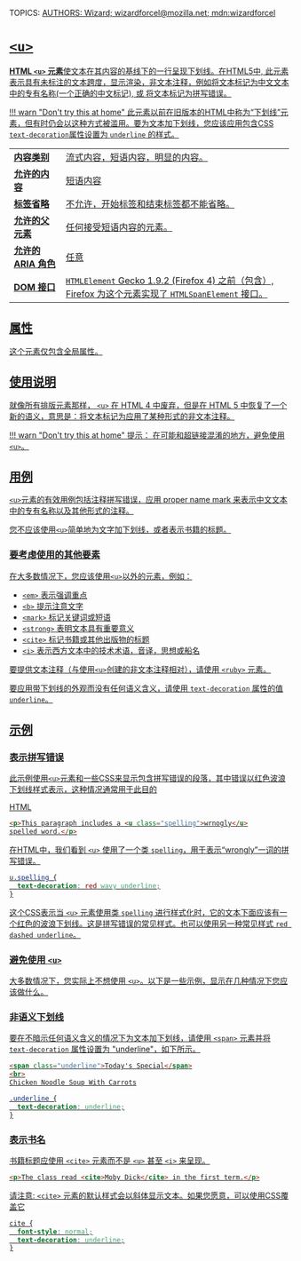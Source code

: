 TOPICS: <u>
AUTHORS: Wizard; wizardforcel@mozilla.net; mdn:wizardforcel

# `<u>`

**HTML `<u>` 元素**使文本在其内容的基线下的一行呈现下划线。在HTML5中, 此元素表示具有未标注的文本跨度，显示渲染，非文本注释，例如将文本标记为中文文本中的专有名称(一个正确的中文标记),
或 将文本标记为拼写错误。

!!! warn "Don't try this at home"
    此元素以前在旧版本的HTML中称为“下划线”元素，但有时仍会以这种方式被滥用。要为文本加下划线，您应该应用包含CSS `text-decoration`属性设置为 `underline` 的样式。

|  |  |
| :-- | :-- |
| **内容类别** | 流式内容，短语内容，明显的内容。|
| **允许的内容** | 短语内容 |
| **标签省略** | 不允许，开始标签和结束标签都不能省略。|
| **允许的父元素** | 任何接受短语内容的元素。|
| **允许的 ARIA 角色** | 任意 |
| **DOM 接口** | `HTMLElement` Gecko 1.9.2 (Firefox 4) 之前（包含）, Firefox 为这个元素实现了 `HTMLSpanElement`  接口。|

## 属性

这个元素仅包含全局属性。

## 使用说明

就像所有排版元素那样， `<u>` 在 HTML 4 中废弃，但是在 HTML 5 中恢复了一个新的语义，意思是：将文本标记为应用了某种形式的非文本注释。

!!! warn "Don't try this at home"
    提示： 在可能和超链接混淆的地方，避免使用 `<u>`。

## 用例

`<u>`元素的有效用例包括注释拼写错误，应用 [proper name mark](https://zh.wikipedia.org/wiki/proper%20name%20mark) 来表示中文文本中的专有名称以及其他形式的注释。

您不应该使用`<u>`简单地为文字加下划线，或者表示书籍的标题。

### 要考虑使用的其他要素

在大多数情况下，您应该使用`<u>`以外的元素，例如：

- [`<em>`](/zh-hans/webfrontend/<em>) 表示强调重点
- [`<b>`](/zh-hans/webfrontend/<b>) 提示注意文字
- [`<mark>`](/zh-hans/webfrontend/<mark>) 标记关键词或短语
- [`<strong>`](/zh-hans/webfrontend/<strong>) 表明文本具有重要意义
- [`<cite>`](/zh-hans/webfrontend/<cite>) 标记书籍或其他出版物的标题
- [`<i>`](/zh-hans/webfrontend/<i>) 表示西方文本中的技术术语，音译，思想或船名

要提供文本注释（与使用`<u>`创建的非文本注释相对），请使用 [`<ruby>`](/zh-hans/webfrontend/<ruby>) 元素。

要应用带下划线的外观而没有任何语义含义，请使用 `text-decoration` 属性的值 `underline`。

## 示例

### 表示拼写错误

此示例使用`<u>`元素和一些CSS来显示包含拼写错误的段落，其中错误以红色波浪下划线样式表示，这种情况通常用于此目的

HTML

```html
<p>This paragraph includes a <u class="spelling">wrnogly</u>
spelled word.</p>
```

在HTML中，我们看到 `<u>` 使用了一个类 `spelling`，用于表示“wrongly”一词的拼写错误。

```css
u.spelling {
  text-decoration: red wavy underline;
}
```

这个CSS表示当 `<u>` 元素使用类 `spelling` 进行样式化时，它的文本下面应该有一个红色的波浪下划线。这是拼写错误的常见样式。也可以使用另一种常见样式  `red dashed underline`。

### 避免使用 `<u>`

大多数情况下，您实际上不想使用 `<u>`。以下是一些示例，显示在几种情况下您应该做什么。

### 非语义下划线

要在不暗示任何语义含义的情况下为文本加下划线，请使用 [`<span>`](/zh-hans/webfrontend/<span>) 元素并将 `text-decoration` 属性设置为 "underline"，如下所示。

```html
<span class="underline">Today's Special</span>
<br>
Chicken Noodle Soup With Carrots
```

```css
.underline {
  text-decoration: underline;
}
```

### 表示书名

书籍标题应使用 [`<cite>`](/zh-hans/webfrontend/<cite>) 元素而不是 `<u>` 甚至 [`<i>`](/zh-hans/webfrontend/<i>) 来呈现。

```html
<p>The class read <cite>Moby Dick</cite> in the first term.</p>
```

请注意: [`<cite>`](/zh-hans/webfrontend/<cite>) 元素的默认样式会以斜体显示文本。如果您愿意，可以使用CSS覆盖它

```css
cite {
  font-style: normal;
  text-decoration: underline;
}
```
